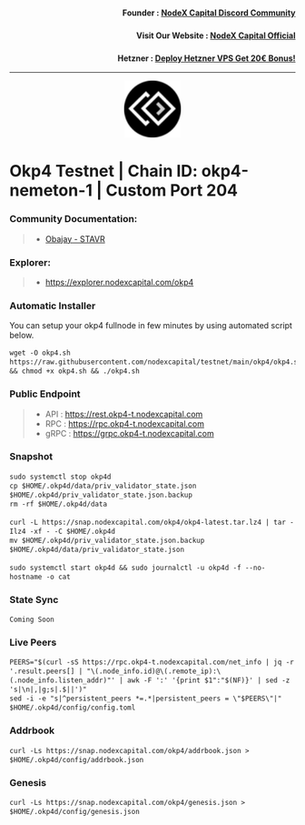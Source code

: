 <h3><p style="font-size:14px" align="right">Founder :
<a href="https://discord.gg/bDUAwZhqBb" target="_blank">NodeX Capital Discord Community</a></p></h3>
<h3><p style="font-size:14px" align="right">Visit Our Website :
<a href="https://nodexcapital.com" target="_blank">NodeX Capital Official</a></p></h3>
<h3><p style="font-size:14px" align="right">Hetzner :
<a href="https://hetzner.cloud/?ref=bMTVi7dcwSgA" target="_blank">Deploy Hetzner VPS Get 20€ Bonus!</a></h3>
<hr>

<p align="center">
  <img height="100" height="100"  src="https://raw.githubusercontent.com/kj89/cosmos-images/main/logos/okp4.png">
</p>

# Okp4 Testnet | Chain ID: okp4-nemeton-1 | Custom Port 204

### Community Documentation:
>- [Obajay - STAVR](https://github.com/obajay/nodes-Guides/tree/main/OKP4)

### Explorer:
>- https://explorer.nodexcapital.com/okp4


### Automatic Installer
You can setup your okp4 fullnode in few minutes by using automated script below.
```
wget -O okp4.sh https://raw.githubusercontent.com/nodexcapital/testnet/main/okp4/okp4.sh && chmod +x okp4.sh && ./okp4.sh
```
### Public Endpoint

>- API : https://rest.okp4-t.nodexcapital.com
>- RPC : https://rpc.okp4-t.nodexcapital.com
>- gRPC : https://grpc.okp4-t.nodexcapital.com

### Snapshot
```
sudo systemctl stop okp4d
cp $HOME/.okp4d/data/priv_validator_state.json $HOME/.okp4d/priv_validator_state.json.backup
rm -rf $HOME/.okp4d/data

curl -L https://snap.nodexcapital.com/okp4/okp4-latest.tar.lz4 | tar -Ilz4 -xf - -C $HOME/.okp4d
mv $HOME/.okp4d/priv_validator_state.json.backup $HOME/.okp4d/data/priv_validator_state.json

sudo systemctl start okp4d && sudo journalctl -u okp4d -f --no-hostname -o cat
```

### State Sync
```
Coming Soon
```

### Live Peers
```
PEERS="$(curl -sS https://rpc.okp4-t.nodexcapital.com/net_info | jq -r '.result.peers[] | "\(.node_info.id)@\(.remote_ip):\(.node_info.listen_addr)"' | awk -F ':' '{print $1":"$(NF)}' | sed -z 's|\n|,|g;s|.$||')"
sed -i -e "s|^persistent_peers *=.*|persistent_peers = \"$PEERS\"|" $HOME/.okp4d/config/config.toml
```
### Addrbook
```
curl -Ls https://snap.nodexcapital.com/okp4/addrbook.json > $HOME/.okp4d/config/addrbook.json
```
### Genesis
```
curl -Ls https://snap.nodexcapital.com/okp4/genesis.json > $HOME/.okp4d/config/genesis.json
```